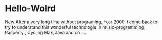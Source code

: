# Hello-Wolrd
New
After a very long time without programing, Year 2000, i come back to try to understand this wonderful technologie in music-programming
Rasperry , Cycling Max, Java and co ....

